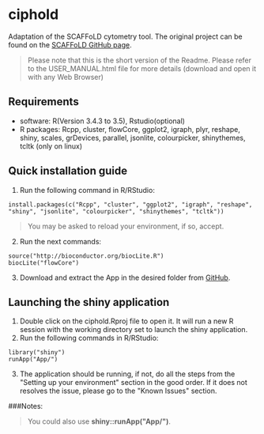 # ciphold
Adaptation of the SCAFFoLD cytometry tool.
The original project can be found on the [SCAFFoLD GitHub page](https://github.com/nolanlab/scaffold).
>Please note that this is the short version of the Readme. Please refer to the USER_MANUAL.html file for more details (download and open it with any Web Browser)

## Requirements
  * software: R(Version 3.4.3 to 3.5), Rstudio(optional)
  * R packages: Rcpp, cluster, flowCore, ggplot2, igraph, plyr, reshape, shiny, scales, grDevices, parallel, jsonlite, colourpicker, shinythemes, tcltk (only on linux)

## Quick installation guide

  1. Run the following command in R/RStudio:
```
install.packages(c("Rcpp", "cluster", "ggplot2", "igraph", "reshape", "shiny", "jsonlite", "colourpicker", "shinythemes", "tcltk"))
```
  >You may be asked to reload your environment, if so, accept.
  
  2. Run the next commands:
```
source("http://bioconductor.org/biocLite.R")
biocLite("flowCore")
```
  
  3. Download and extract the App in the desired folder from [GitHub](https://github.com/cipheLab/).
  
## Launching the shiny application

  1. Double click on the ciphold.Rproj file to open it. It will run a new R session with the working directory set to launch the shiny application.
  2. Run the following commands in R/RStudio:
```
library("shiny")
runApp("App/")
```
  3. The application should be running, if not, do all the steps from the "Setting up your environment" section in the good order. If it does not resolves the issue, please go to the "Known Issues" section.
  
###Notes: 
> You could also use **shiny::runApp("App/")**.
